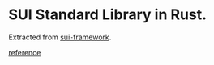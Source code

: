 # SUI Standard Library in Rust.

Extracted from [sui-framework](https://github.com/MystenLabs/sui/tree/main/crates/sui-framework/packages/sui-framework/sources).

[reference](https://docs.sui.io/references/framework/sui-framework)